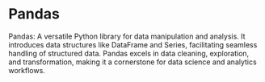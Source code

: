 # Pandas
Pandas: A versatile Python library for data manipulation and analysis. It introduces data structures like DataFrame and Series, facilitating seamless handling of structured data. Pandas excels in data cleaning, exploration, and transformation, making it a cornerstone for data science and analytics workflows.
